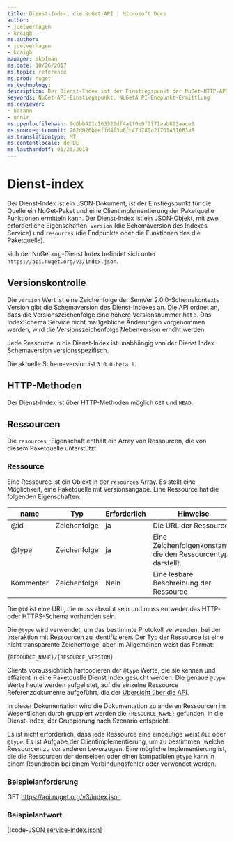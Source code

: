 ```yaml
---
title: Dienst-Index, die NuGet-API | Microsoft Docs
author:
- joelverhagen
- kraigb
ms.author:
- joelverhagen
- kraigb
manager: skofman
ms.date: 10/26/2017
ms.topic: reference
ms.prod: nuget
ms.technology: 
description: Der Dienst-Index ist der Einstiegspunkt der NuGet-HTTP-API und listet die Funktionen des Servers.
keywords: NuGet-API-Einstiegspunkt, NuGetA PI-Endpunkt-Ermittlung
ms.reviewer:
- karann
- unnir
ms.openlocfilehash: 9d0bb421c163520df4a1f0e9f3f71aab823aace3
ms.sourcegitcommit: 262d026beeffd4f3b6fc47d780a2f701451663a8
ms.translationtype: MT
ms.contentlocale: de-DE
ms.lasthandoff: 01/25/2018
---
```

# <a name="service-index"></a>Dienst-index

Der Dienst-Index ist ein JSON-Dokument, ist der Einstiegspunkt für die Quelle ein NuGet-Paket und eine Clientimplementierung der Paketquelle Funktionen ermitteln kann. Der Dienst-Index ist ein JSON-Objekt, mit zwei erforderliche Eigenschaften: `version` (die Schemaversion des Indexes Service) und `resources` (die Endpunkte oder die Funktionen des die Paketquelle).

sich der NuGet.org-Dienst Index befindet sich unter `https://api.nuget.org/v3/index.json`.

## <a name="versioning"></a>Versionskontrolle

Die `version` Wert ist eine Zeichenfolge der SemVer 2.0.0-Schemakontexts Version gibt die Schemaversion des Dienst-Indexes an.
Die API ordnet an, dass die Versionszeichenfolge eine höhere Versionsnummer hat `3`. Das IndexSchema Service nicht maßgebliche Änderungen vorgenommen werden, wird die Versionszeichenfolge Nebenversion erhöht werden.

Jede Ressource in die Dienst-Index ist unabhängig von der Dienst Index Schemaversion versionsspezifisch.

Die aktuelle Schemaversion ist `3.0.0-beta.1`.

## <a name="http-methods"></a>HTTP-Methoden

Der Dienst-Index ist über HTTP-Methoden möglich `GET` und `HEAD`.

## <a name="resources"></a>Ressourcen

Die `resources` -Eigenschaft enthält ein Array von Ressourcen, die von diesem Paketquelle unterstützt.

### <a name="resource"></a>Ressource

Eine Ressource ist ein Objekt in der `resources` Array. Es stellt eine Möglichkeit, eine Paketquelle mit Versionsangabe. Eine Ressource hat die folgenden Eigenschaften:

name          | Typ   | Erforderlich | Hinweise
------------- | ------ | -------- | -----
@id           | Zeichenfolge | ja      | Die URL der Ressource
@type         | Zeichenfolge | ja      | Eine Zeichenfolgenkonstante, die den Ressourcentyp darstellt.
Kommentar       | Zeichenfolge | Nein       | Eine lesbare Beschreibung der Ressource

Die `@id` ist eine URL, die muss absolut sein und muss entweder das HTTP- oder HTTPS-Schema vorhanden sein.

Die `@type` wird verwendet, um das bestimmte Protokoll verwenden, bei der Interaktion mit Ressourcen zu identifizieren. Der Typ der Ressource ist eine nicht transparente Zeichenfolge, aber im Allgemeinen weist das Format:

    {RESOURCE_NAME}/{RESOURCE_VERSION}

Clients voraussichtlich hartcodieren der `@type` Werte, die sie kennen und effizient in eine Paketquelle Dienst Index gesucht werden. Die genaue `@type` Werte heute werden aufgelistet, auf die einzelne Ressource Referenzdokumente aufgeführt, die der [Übersicht über die API](overview.md#resources-and-schema).

In dieser Dokumentation wird die Dokumentation zu anderen Ressourcen im Wesentlichen durch gruppiert werden die `{RESOURCE_NAME}` gefunden, in die Dienst-Index, der Gruppierung nach Szenario entspricht. 

Es ist nicht erforderlich, dass jede Ressource eine eindeutige weist `@id` oder `@type`. Es ist Aufgabe der Clientimplementierung, um zu bestimmen, welche Ressourcen zu vor anderen bevorzugen. Eine mögliche Implementierung ist, die die Ressourcen der denselben oder einen kompatiblen `@type` kann in einem Roundrobin bei einem Verbindungsfehler oder verwendet werden.

### <a name="sample-request"></a>Beispielanforderung

GET https://api.nuget.org/v3/index.json

### <a name="sample-response"></a>Beispielantwort

[!code-JSON [service-index.json](./_data/service-index.json)]
